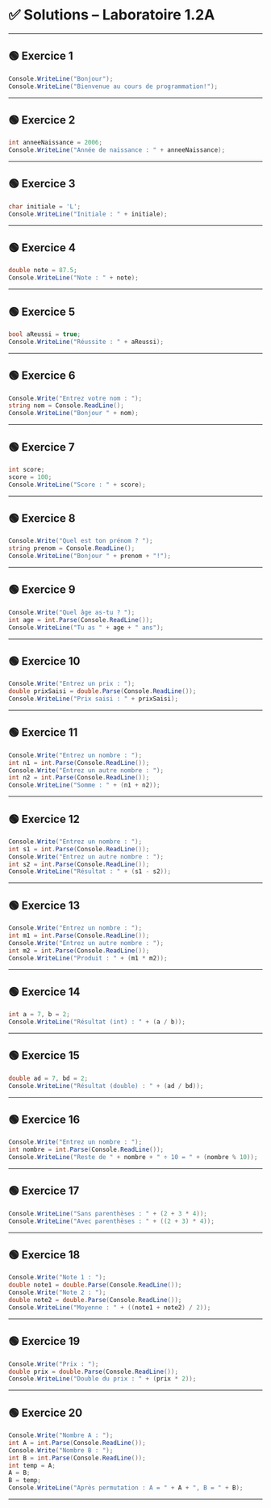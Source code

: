# ✅ Solutions – Laboratoire 1.2A


---

## 🟢 Exercice 1

```csharp
Console.WriteLine("Bonjour");
Console.WriteLine("Bienvenue au cours de programmation!");
```

---

## 🟢 Exercice 2

```csharp
int anneeNaissance = 2006;
Console.WriteLine("Année de naissance : " + anneeNaissance);
```

---

## 🟢 Exercice 3

```csharp
char initiale = 'L';
Console.WriteLine("Initiale : " + initiale);
```

---

## 🟢 Exercice 4

```csharp
double note = 87.5;
Console.WriteLine("Note : " + note);
```

---

## 🟢 Exercice 5

```csharp
bool aReussi = true;
Console.WriteLine("Réussite : " + aReussi);
```

---

## 🟢 Exercice 6

```csharp
Console.Write("Entrez votre nom : ");
string nom = Console.ReadLine();
Console.WriteLine("Bonjour " + nom);
```

---

## 🟢 Exercice 7

```csharp
int score;
score = 100;
Console.WriteLine("Score : " + score);
```

---

## 🟢 Exercice 8

```csharp
Console.Write("Quel est ton prénom ? ");
string prenom = Console.ReadLine();
Console.WriteLine("Bonjour " + prenom + "!");
```

---

## 🟢 Exercice 9

```csharp
Console.Write("Quel âge as-tu ? ");
int age = int.Parse(Console.ReadLine());
Console.WriteLine("Tu as " + age + " ans");
```


---

## 🟢 Exercice 10

```csharp
Console.Write("Entrez un prix : ");
double prixSaisi = double.Parse(Console.ReadLine());
Console.WriteLine("Prix saisi : " + prixSaisi);
```
---

## 🟢 Exercice 11

```csharp
Console.Write("Entrez un nombre : ");
int n1 = int.Parse(Console.ReadLine());
Console.Write("Entrez un autre nombre : ");
int n2 = int.Parse(Console.ReadLine());
Console.WriteLine("Somme : " + (n1 + n2));
```

---

## 🟢 Exercice 12

```csharp
Console.Write("Entrez un nombre : ");
int s1 = int.Parse(Console.ReadLine());
Console.Write("Entrez un autre nombre : ");
int s2 = int.Parse(Console.ReadLine());
Console.WriteLine("Résultat : " + (s1 - s2));
```

---

## 🟢 Exercice 13

```csharp
Console.Write("Entrez un nombre : ");
int m1 = int.Parse(Console.ReadLine());
Console.Write("Entrez un autre nombre : ");
int m2 = int.Parse(Console.ReadLine());
Console.WriteLine("Produit : " + (m1 * m2));
```

---

## 🟢 Exercice 14

```csharp
int a = 7, b = 2;
Console.WriteLine("Résultat (int) : " + (a / b));
```

---

## 🟢 Exercice 15

```csharp
double ad = 7, bd = 2;
Console.WriteLine("Résultat (double) : " + (ad / bd));
```

---

## 🟢 Exercice 16

```csharp
Console.Write("Entrez un nombre : ");
int nombre = int.Parse(Console.ReadLine());
Console.WriteLine("Reste de " + nombre + " ÷ 10 = " + (nombre % 10));
```

---

## 🟢 Exercice 17

```csharp
Console.WriteLine("Sans parenthèses : " + (2 + 3 * 4));
Console.WriteLine("Avec parenthèses : " + ((2 + 3) * 4));
```

---

## 🟢 Exercice 18

```csharp
Console.Write("Note 1 : ");
double note1 = double.Parse(Console.ReadLine());
Console.Write("Note 2 : ");
double note2 = double.Parse(Console.ReadLine());
Console.WriteLine("Moyenne : " + ((note1 + note2) / 2));
```

---

## 🟢 Exercice 19

```csharp
Console.Write("Prix : ");
double prix = double.Parse(Console.ReadLine());
Console.WriteLine("Double du prix : " + (prix * 2));
```

---

## 🟢 Exercice 20

```csharp
Console.Write("Nombre A : ");
int A = int.Parse(Console.ReadLine());
Console.Write("Nombre B : ");
int B = int.Parse(Console.ReadLine());
int temp = A;
A = B;
B = temp;
Console.WriteLine("Après permutation : A = " + A + ", B = " + B);
```

---
